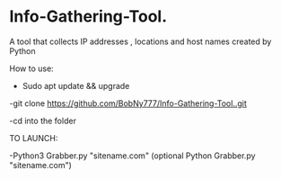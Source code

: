 # Info-Gathering-Tool.
A tool that collects IP addresses , locations and host names created by Python

How to use:

- Sudo apt update && upgrade



-git clone https://github.com/BobNy777/Info-Gathering-Tool..git





-cd into the folder



TO LAUNCH:
		
		
-Python3 Grabber.py "sitename.com" (optional Python Grabber.py "sitename.com")
